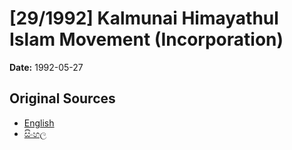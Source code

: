 # [29/1992] Kalmunai Himayathul Islam Movement (Incorporation)

**Date:** 1992-05-27

## Original Sources

- [English](https://documents.gov.lk/view/acts/1992/5/29-1992_E.pdf)
- [සිංහල](https://documents.gov.lk/view/acts/1992/5/29-1992_S.pdf)
